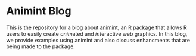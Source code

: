 # Animint Blog

This is the repository for a blog about [animint](https://github.com/tdhock/animint), an R package that allows R users to easily create *anim*ated and *int*eractive web graphics.  In this blog, we provide examples using animint and also discuss enhancments that are being made to the package.
